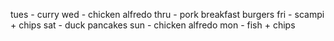 tues - curry
wed - chicken alfredo
thru - pork breakfast burgers
fri - scampi + chips
sat - duck pancakes
sun - chicken alfredo
mon - fish + chips